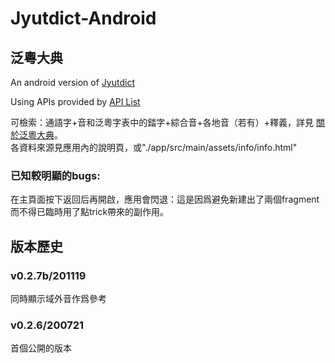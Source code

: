 # Jyutdict-Android  
## 泛粵大典   
An android version of [Jyutdict](https://www.jyutdict.org)  
  
Using APIs provided by [API List](https://www.jyutdict.org/api/)  
  
可檢索：通語字+音和泛粵字表中的錔字+綜合音+各地音（若有）+釋義，詳見 [關於泛粵大典](https://www.jyutdict.org/about)。  
各資料來源見應用內的說明頁，或"./app/src/main/assets/info/info.html"  
  
### 已知較明顯的bugs:  
在主頁面按下返回后再開啟，應用會閃退：這是因爲避免新建出了兩個fragment而不得已臨時用了點trick帶來的副作用。  
  
## 版本歷史 ##  
### v0.2.7b/201119  
同時顯示域外音作爲參考

### v0.2.6/200721  
首個公開的版本  